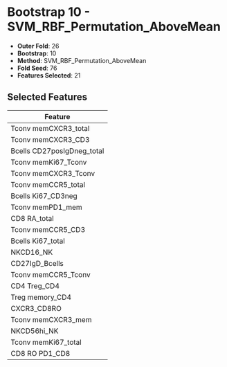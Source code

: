 # Bootstrap 10 - SVM_RBF_Permutation_AboveMean

- **Outer Fold**: 26
- **Bootstrap**: 10
- **Method**: SVM_RBF_Permutation_AboveMean
- **Fold Seed**: 76
- **Features Selected**: 21

## Selected Features

| Feature |
|---------|
| Tconv memCXCR3_total |
| Tconv memCXCR3_CD3 |
| Bcells CD27posIgDneg_total |
| Tconv memKi67_Tconv |
| Tconv memCXCR3_Tconv |
| Tconv memCCR5_total |
| Bcells Ki67_CD3neg |
| Tconv memPD1_mem |
| CD8 RA_total |
| Tconv memCCR5_CD3 |
| Bcells Ki67_total |
| NKCD16_NK |
| CD27IgD_Bcells |
| Tconv memCCR5_Tconv |
| CD4 Treg_CD4 |
| Treg memory_CD4 |
| CXCR3_CD8RO |
| Tconv memCXCR3_mem |
| NKCD56hi_NK |
| Tconv memKi67_total |
| CD8 RO PD1_CD8 |
